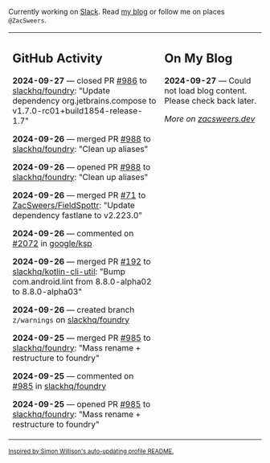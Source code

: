 Currently working on [Slack](https://slack.com/). Read [my blog](https://zacsweers.dev/) or follow me on places `@ZacSweers`.

<table><tr><td valign="top" width="60%">

## GitHub Activity
<!-- githubActivity starts -->
**2024-09-27** — closed PR [#986](https://github.com/slackhq/foundry/pull/986) to [slackhq/foundry](https://github.com/slackhq/foundry): "Update dependency org.jetbrains.compose to v1.7.0-rc01+build1854-release-1.7"

**2024-09-26** — merged PR [#988](https://github.com/slackhq/foundry/pull/988) to [slackhq/foundry](https://github.com/slackhq/foundry): "Clean up aliases"

**2024-09-26** — opened PR [#988](https://github.com/slackhq/foundry/pull/988) to [slackhq/foundry](https://github.com/slackhq/foundry): "Clean up aliases"

**2024-09-26** — merged PR [#71](https://github.com/ZacSweers/FieldSpottr/pull/71) to [ZacSweers/FieldSpottr](https://github.com/ZacSweers/FieldSpottr): "Update dependency fastlane to v2.223.0"

**2024-09-26** — commented on [#2072](https://github.com/google/ksp/issues/2072#issuecomment-2377893673) in [google/ksp](https://github.com/google/ksp)

**2024-09-26** — merged PR [#192](https://github.com/slackhq/kotlin-cli-util/pull/192) to [slackhq/kotlin-cli-util](https://github.com/slackhq/kotlin-cli-util): "Bump com.android.lint from 8.8.0-alpha02 to 8.8.0-alpha03"

**2024-09-26** — created branch `z/warnings` on [slackhq/foundry](https://github.com/slackhq/foundry)

**2024-09-25** — merged PR [#985](https://github.com/slackhq/foundry/pull/985) to [slackhq/foundry](https://github.com/slackhq/foundry): "Mass rename + restructure to foundry"

**2024-09-25** — commented on [#985](https://github.com/slackhq/foundry/pull/985#issuecomment-2375385832) in [slackhq/foundry](https://github.com/slackhq/foundry)

**2024-09-25** — opened PR [#985](https://github.com/slackhq/foundry/pull/985) to [slackhq/foundry](https://github.com/slackhq/foundry): "Mass rename + restructure to foundry"
<!-- githubActivity ends -->
</td><td valign="top" width="40%">

## On My Blog
<!-- blog starts -->
**2024-09-27** — Could not load blog content. Please check back later.
<!-- blog ends -->
_More on [zacsweers.dev](https://zacsweers.dev/)_
</td></tr></table>

<sub><a href="https://simonwillison.net/2020/Jul/10/self-updating-profile-readme/">Inspired by Simon Willison's auto-updating profile README.</a></sub>